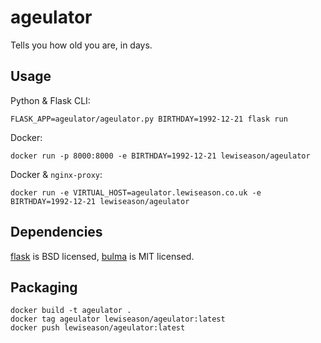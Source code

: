 # ageulator

Tells you how old you are, in days.

## Usage

Python & Flask CLI:

```shell
FLASK_APP=ageulator/ageulator.py BIRTHDAY=1992-12-21 flask run
```

Docker:

```shell
docker run -p 8000:8000 -e BIRTHDAY=1992-12-21 lewiseason/ageulator
```

Docker & `nginx-proxy`:

```shell
docker run -e VIRTUAL_HOST=ageulator.lewiseason.co.uk -e BIRTHDAY=1992-12-21 lewiseason/ageulator
```

## Dependencies

[flask] is BSD licensed, [bulma] is MIT licensed.

[bulma]: https://bulma.io/
[flask]: http://flask.pocoo.org/

## Packaging

```shell
docker build -t ageulator .
docker tag ageulator lewiseason/ageulator:latest
docker push lewiseason/ageulator:latest
```
